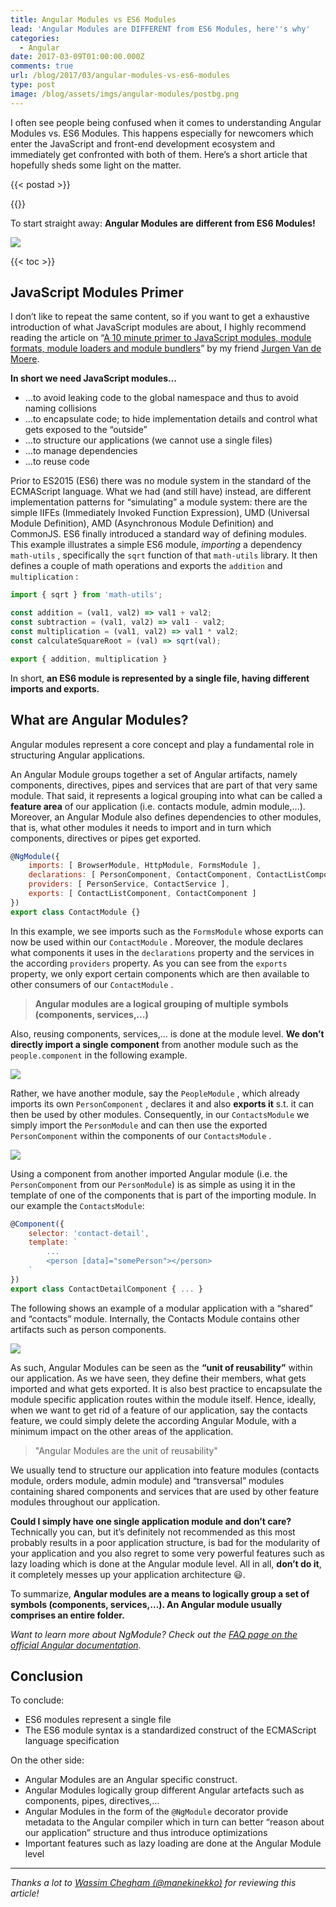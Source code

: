```yaml
---
title: Angular Modules vs ES6 Modules
lead: 'Angular Modules are DIFFERENT from ES6 Modules, here''s why'
categories:
  - Angular
date: 2017-03-09T01:00:00.000Z
comments: true
url: /blog/2017/03/angular-modules-vs-es6-modules
type: post
image: /blog/assets/imgs/angular-modules/postbg.png
---
```


<div class="article-intro">
	I often see people being confused when it comes to understanding Angular Modules vs. ES6 Modules. This happens especially for newcomers which enter the JavaScript and front-end development ecosystem and immediately get confronted with both of them. Here’s a short article that hopefully sheds some light on the matter.
</div>

{{< postad >}}

{{<warn-notice message="Contents are based on Angular version >=2" >}}
 

To start straight away: **Angular Modules are different from ES6 Modules!**

![](/blog/assets/imgs/angular-modules/ngmodules-diff-es6mod.png)

{{< toc >}}

## JavaScript Modules Primer

I don’t like to repeat the same content, so if you want to get a exhaustive introduction of what JavaScript modules are about, I highly recommend reading the article on “[A 10 minute primer to JavaScript modules, module formats, module loaders and module bundlers](http://www.jvandemo.com/a-10-minute-primer-to-javascript-modules-module-formats-module-loaders-and-module-bundlers/)” by my friend [Jurgen Van de Moere](https://twitter.com/jvandemo).

**In short we need JavaScript modules…**

- …to avoid leaking code to the global namespace and thus to avoid naming collisions
- …to encapsulate code; to hide implementation details and control what gets exposed to the “outside”
- …to structure our applications (we cannot use a single files)
- …to manage dependencies
- …to reuse code

Prior to ES2015 (ES6) there was no module system in the standard of the ECMAScript language. What we had (and still have) instead, are different implementation patterns for “simulating” a module system: there are the simple IIFEs (Immediately Invoked Function Expression), UMD (Universal Module Definition), AMD (Asynchronous Module Definition) and CommonJS. 
ES6 finally introduced a standard way of defining modules. This example illustrates a simple ES6 module, *importing* a dependency `math-utils` , specifically the `sqrt` function of that `math-utils` library. It then defines a couple of math operations and exports the `addition`  and `multiplication` :

```javascript
import { sqrt } from 'math-utils';

const addition = (val1, val2) => val1 + val2;
const subtraction = (val1, val2) => val1 - val2;
const multiplication = (val1, val2) => val1 * val2;
const calculateSquareRoot = (val) => sqrt(val);

export { addition, multiplication }
```

In short, **an ES6 module is represented by a single file, having different imports and exports.**

## What are Angular Modules?

Angular modules represent a core concept and play a fundamental role in structuring Angular applications.

An Angular Module groups together a set of Angular artifacts, namely components, directives, pipes and services that are part of that very same module. That said, it represents a logical grouping into what can be called a **feature area** of our application (i.e. contacts module, admin module,…). Moreover, an Angular Module also defines dependencies to other modules, that is, what other modules it needs to import and in turn which components, directives or pipes get exported.

```javascript
@NgModule({
    imports: [ BrowserModule, HttpModule, FormsModule ],
    declarations: [ PersonComponent, ContactComponent, ContactListComponent ],
    providers: [ PersonService, ContactService ],
    exports: [ ContactListComponent, ContactComponent ]
})
export class ContactModule {}
```

In this example, we see imports such as the `FormsModule` whose exports can now be used within our `ContactModule` . Moreover, the module declares what components it uses in the `declarations`  property and the services in the according `providers` property.  As you can see from the `exports` property, we only export certain components which are then available to other consumers of our `ContactModule` .


> **Angular modules are a logical grouping of multiple** **symbols (components, services,…)**

Also, reusing components, services,… is done at the module level. **We don’t directly import a single component** from another module such as the `people.component`  in the following example.

![](/blog/assets/imgs/angular-modules/wrong-import.png)


Rather, we have another module, say the `PeopleModule` , which already imports its own `PersonComponent` , declares it and also **exports it** s.t. it can then be used by other modules. Consequently, in our `ContactsModule` we simply import the `PersonModule` and can then use the exported `PersonComponent` within the components of our `ContactsModule` .

![](/blog/assets/imgs/angular-modules/explain-import-module.png)

Using a component from another imported Angular module (i.e. the `PersonComponent` from our `PersonModule`) is as simple as using it in the template of one of the components that is part of the importing module. In our example the `ContactsModule`:

```javascript
@Component({
    selector: 'contact-detail',
    template: `
        ...
        <person [data]="somePerson"></person>
    `
})
export class ContactDetailComponent { ... }
```

The following shows an example of a modular application with a “shared” and “contacts” module. Internally, the Contacts Module contains other artifacts such as person components.

![](/blog/assets/imgs/angular-modules/module-structure-example.png)


As such, Angular Modules can be seen as the **“unit of reusability”** within our application. As we have seen, they define their members, what gets imported and what gets exported. It is also best practice to encapsulate the module specific application routes within the module itself. Hence, ideally, when we want to get rid of a feature of our application, say the contacts feature, we could simply delete the according Angular Module, with a minimum impact on the other areas of the application.

<blockquote class="emphasized">
    "Angular Modules are the unit of reusability"
</blockquote>

We usually tend to structure our application into feature modules (contacts module, orders module, admin module) and “transversal” modules containing shared components and services that are used by other feature modules throughout our application.

**Could I simply have one single application module and don’t care?**  
Technically you can, but it’s definitely not recommended as this most probably results in a poor application structure, is bad for the modularity of your application and you also regret to some very powerful features such as lazy loading which is done at the Angular module level. All in all, **don’t do it**, it completely messes up your application architecture :smiley:. 

To summarize, **Angular modules are a means to logically group a set of symbols (components, services,…). An Angular module usually comprises an entire folder.**

*Want to learn more about NgModule? Check out the* [*FAQ page on the official Angular documentation*](https://angular.io/docs/ts/latest/cookbook/ngmodule-faq.html)*.*

## Conclusion

To conclude:

- ES6 modules represent a single file
- The ES6 module syntax is a standardized construct of the ECMAScript language specification

On the other side:

- Angular Modules are an Angular specific construct. 
- Angular Modules logically group different Angular artefacts such as components, pipes, directives,…
- Angular Modules in the form of the `@NgModule`  decorator provide metadata to the Angular compiler which in turn can better “reason about our application” structure and thus introduce optimizations
- Important features such as lazy loading are done at the Angular Module level

---

_Thanks a lot to [Wassim Chegham (@manekinekko)](https://twitter.com/manekinekko) for reviewing this article!_
